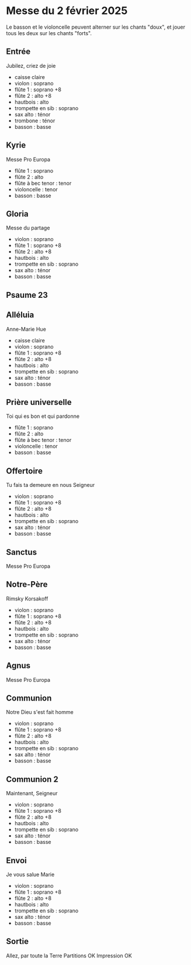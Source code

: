 # Messe du 2 février 2025

Le basson et le violoncelle peuvent alterner sur les chants "doux", et jouer tous les deux sur les chants "forts".

## Entrée
Jubilez, criez de joie
- caisse claire
- violon : soprano
- flûte 1 : soprano +8
- flûte 2 : alto +8
- hautbois : alto
- trompette en sib : soprano
- sax alto : ténor
- trombone : ténor
- basson : basse

## Kyrie
Messe Pro Europa
- flûte 1 : soprano
- flûte 2 : alto
- flûte à bec tenor : tenor
- violoncelle : tenor
- basson : basse

## Gloria
Messe du partage
- violon : soprano
- flûte 1 : soprano +8
- flûte 2 : alto +8
- hautbois : alto
- trompette en sib : soprano
- sax alto : ténor
- basson : basse

## Psaume 23

## Alléluia
Anne-Marie Hue
- caisse claire
- violon : soprano
- flûte 1 : soprano +8
- flûte 2 : alto +8
- hautbois : alto
- trompette en sib : soprano
- sax alto : ténor
- basson : basse

## Prière universelle
Toi qui es bon et qui pardonne
- flûte 1 : soprano
- flûte 2 : alto
- flûte à bec tenor : tenor
- violoncelle : tenor
- basson : basse

## Offertoire
Tu fais ta demeure en nous Seigneur
- violon : soprano
- flûte 1 : soprano +8
- flûte 2 : alto +8
- hautbois : alto
- trompette en sib : soprano
- sax alto : ténor
- basson : basse

## Sanctus
Messe Pro Europa

## Notre-Père
Rimsky Korsakoff
- violon : soprano
- flûte 1 : soprano +8
- flûte 2 : alto +8
- hautbois : alto
- trompette en sib : soprano
- sax alto : ténor
- basson : basse

## Agnus
Messe Pro Europa

## Communion
Notre Dieu s'est fait homme
- violon : soprano
- flûte 1 : soprano +8
- flûte 2 : alto +8
- hautbois : alto
- trompette en sib : soprano
- sax alto : ténor
- basson : basse

## Communion 2
Maintenant, Seigneur
- violon : soprano
- flûte 1 : soprano +8
- flûte 2 : alto +8
- hautbois : alto
- trompette en sib : soprano
- sax alto : ténor
- basson : basse

## Envoi

Je vous salue Marie
- violon : soprano
- flûte 1 : soprano +8
- flûte 2 : alto +8
- hautbois : alto
- trompette en sib : soprano
- sax alto : ténor
- basson : basse

## Sortie

Allez, par toute la Terre
Partitions OK
Impression OK
